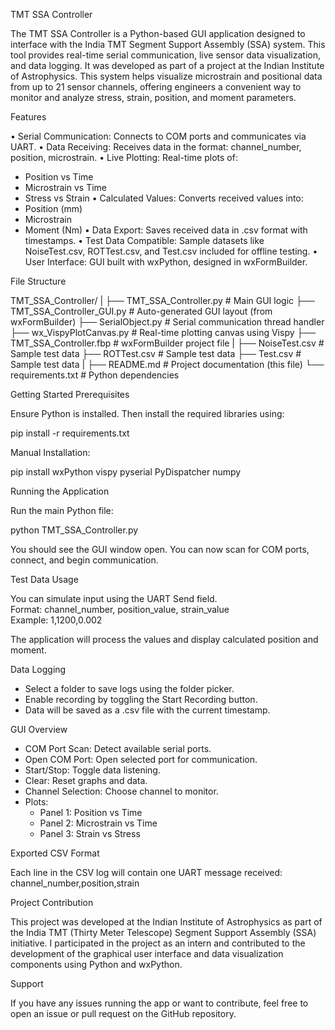 TMT SSA Controller

The TMT SSA Controller is a Python-based GUI application designed to interface with the India TMT Segment Support Assembly (SSA) system. This tool provides real-time serial communication, live sensor data visualization, and data logging. It was developed as part of a project at the Indian Institute of Astrophysics.
This system helps visualize microstrain and positional data from up to 21 sensor channels, offering engineers a convenient way to monitor and analyze stress, strain, position, and moment parameters.

Features

•	Serial Communication: Connects to COM ports and communicates via UART.
•	Data Receiving: Receives data in the format: channel_number, position, microstrain.
•	Live Plotting: Real-time plots of:
-	Position vs Time
-	Microstrain vs Time
-	Stress vs Strain
•	Calculated Values: Converts received values into:
-	Position (mm)
-	Microstrain
-	Moment (Nm)
•	Data Export: Saves received data in .csv format with timestamps.
•	Test Data Compatible: Sample datasets like NoiseTest.csv, ROTTest.csv, and Test.csv included for offline testing.
•	User Interface: GUI built with wxPython, designed in wxFormBuilder.

File Structure

TMT_SSA_Controller/
|
├── TMT_SSA_Controller.py         # Main GUI logic
├── TMT_SSA_Controller_GUI.py     # Auto-generated GUI layout (from wxFormBuilder)
├── SerialObject.py               # Serial communication thread handler
├── wx_VispyPlotCanvas.py         # Real-time plotting canvas using Vispy
├── TMT_SSA_Controller.fbp        # wxFormBuilder project file
|
├── NoiseTest.csv                 # Sample test data
├── ROTTest.csv                   # Sample test data
├── Test.csv                      # Sample test data
|
├── README.md                     # Project documentation (this file)
└── requirements.txt              # Python dependencies

Getting Started
Prerequisites

Ensure Python is installed. Then install the required libraries using:

pip install -r requirements.txt

Manual Installation:

pip install wxPython vispy pyserial PyDispatcher numpy

Running the Application

Run the main Python file:

python TMT_SSA_Controller.py

You should see the GUI window open. You can now scan for COM ports, connect, and begin communication.

Test Data Usage

You can simulate input using the UART Send field.  
Format: channel_number, position_value, strain_value  
Example: 1,1200,0.002

The application will process the values and display calculated position and moment.

Data Logging

- Select a folder to save logs using the folder picker.
- Enable recording by toggling the Start Recording button.
- Data will be saved as a .csv file with the current timestamp.

 GUI Overview

- COM Port Scan: Detect available serial ports.
- Open COM Port: Open selected port for communication.
- Start/Stop: Toggle data listening.
- Clear: Reset graphs and data.
- Channel Selection: Choose channel to monitor.
- Plots:
  - Panel 1: Position vs Time
  - Panel 2: Microstrain vs Time
  - Panel 3: Strain vs Stress

 Exported CSV Format

Each line in the CSV log will contain one UART message received:
channel_number,position,strain

Project Contribution

This project was developed at the Indian Institute of Astrophysics as part of the India TMT (Thirty Meter Telescope) Segment Support Assembly (SSA) initiative.
I participated in the project as an intern and contributed to the development of the graphical user interface and data visualization components using Python and wxPython.

Support

If you have any issues running the app or want to contribute, feel free to open an issue or pull request on the GitHub repository.


